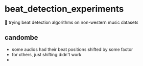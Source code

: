 # beat_detection_experiments
:drum: trying beat detection algorithms on non-western music datasets 


## candombe
* some audios had their beat positions shifted by some factor
* for others, just shifting didn't work
* 
